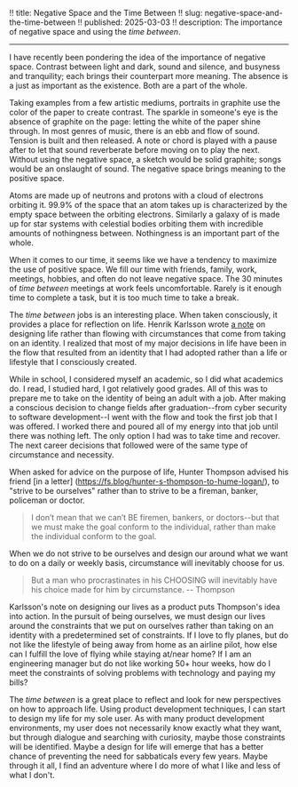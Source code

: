 !! title: Negative Space and the Time Between
!! slug: negative-space-and-the-time-between
!! published: 2025-03-03
!! description: The importance of negative space and using the _time between_.

---

I have recently been pondering the idea of the importance of negative space. Contrast between light
and dark, sound and silence, and busyness and tranquility; each brings their counterpart more
meaning. The absence is a just as important as the existence. Both are a part of the whole.

Taking examples from a few artistic mediums, portraits in graphite use the color of the paper to
create contrast. The sparkle in someone's eye is the absence of graphite on the page: letting the
white of the paper shine through. In most genres of music, there is an ebb and flow of sound.
Tension is built and then released. A note or chord is played with a pause after to let that sound
reverberate before moving on to play the next. Without using the negative space, a sketch would be
solid graphite; songs would be an onslaught of sound. The negative space brings meaning to the
positive space.

Atoms are made up of neutrons and protons with a cloud of electrons orbiting it. 99.9% of the space
that an atom takes up is characterized by the empty space between the orbiting electrons. Similarly
a galaxy of is made up for star systems with celestial bodies orbiting them with incredible amounts
of nothingness between. Nothingness is an important part of the whole.

When it comes to our time, it seems like we have a tendency to maximize the use of positive space. We
fill our time with friends, family, work, meetings, hobbies, and often do not leave negative space.
The 30 minutes of _time between_ meetings at work feels uncomfortable. Rarely is it enough time to
complete a task, but it is too much time to take a break.

The _time between_ jobs is an interesting place. When taken consciously, it provides a place for
reflection on life. Henrik Karlsson wrote [a note](https://substack.com/@henrikkarlsson/note/c-95418840) 
on designing life rather than flowing with circumstances that come from taking on an identity. I
realized that most of my major decisions in life have been in the flow that resulted from an
identity that I had adopted rather than a life or lifestyle that I consciously created. 

While in school, I considered myself an academic, so I did what academics do. I read, I studied
hard, I got relatively good grades. All of this was to prepare me to take on the identity of being
an adult with a job. After making a conscious decision to change fields after graduation--from cyber
security to software development--I went with the flow and took the first job that I was offered. I
worked there and poured all of my energy into that job until there was nothing left. The only option
I had was to take time and recover. The next career decisions that followed were of the same type of
circumstance and necessity.

When asked for advice on the purpose of life, Hunter Thompson advised his friend 
[in a letter] (https://fs.blog/hunter-s-thompson-to-hume-logan/), to "strive to be ourselves" rather
than to strive to be a fireman, banker, policeman or doctor. 

> I don’t mean that we can’t BE firemen, bankers, or doctors--but that we must make the goal conform to the individual, rather than make the individual conform to the goal.

When we do not strive to be ourselves and design our around what we want to do on a daily or weekly
basis, circumstance will inevitably choose for us.

> But a man who procrastinates in his CHOOSING will inevitably have his choice made for him by circumstance. -- Thompson

Karlsson's note on designing our lives as a product puts Thompson's idea into action. In the pursuit
of being ourselves, we must design our lives around the constraints that we put on ourselves rather
than taking on an identity with a predetermined set of constraints. If I love to fly planes, but do
not like the lifestyle of being away from home as an airline pilot, how else can I fulfill the love
of flying while staying at/near home? If I am an engineering manager but do not like working 50+
hour weeks, how do I meet the constraints of solving problems with technology and paying my bills?

The _time between_ is a great place to reflect and look for new perspectives on how to approach
life. Using product development techniques, I can start to design my life for my sole user. As with
many product development environments, my user does not necessarily know exactly what they want,
but through dialogue and searching with curiosity, maybe those constraints will be identified. Maybe
a design for life will emerge that has a better chance of preventing the need for sabbaticals every
few years. Maybe through it all, I find an adventure where I do more of what I like and less of what
I don't.

